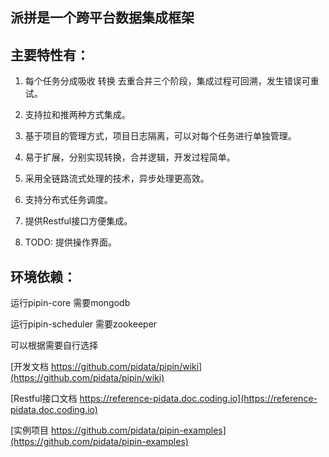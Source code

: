 ## 派拼是一个跨平台数据集成框架

## 主要特性有：

1. 每个任务分成吸收 转换 去重合并三个阶段，集成过程可回溯，发生错误可重试。

2. 支持拉和推两种方式集成。

3. 基于项目的管理方式，项目日志隔离，可以对每个任务进行单独管理。

4. 易于扩展，分别实现转换，合并逻辑，开发过程简单。

5. 采用全链路流式处理的技术，异步处理更高效。

6. 支持分布式任务调度。

7. 提供Restful接口方便集成。

8. TODO: 提供操作界面。


## 环境依赖：

运行pipin-core 需要mongodb

运行pipin-scheduler 需要zookeeper

可以根据需要自行选择



[开发文档 https://github.com/pidata/pipin/wiki](https://github.com/pidata/pipin/wiki)

[Restful接口文档 https://reference-pidata.doc.coding.io](https://reference-pidata.doc.coding.io)

[实例项目 https://github.com/pidata/pipin-examples](https://github.com/pidata/pipin-examples)
